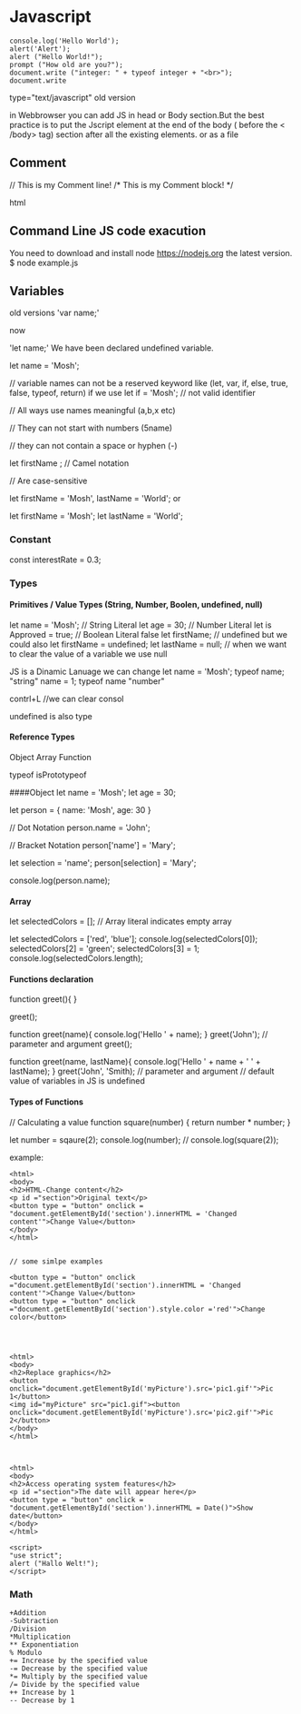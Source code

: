 # Javascript

 
```
console.log('Hello World');
alert('Alert');
alert ("Hello World!");
prompt ("How old are you?");
document.write ("integer: " + typeof integer + "<br>");
document.write
```

type="text/javascript" old version
<script src = "greeting.js">
...
...
</script>

in Webbrowser you can add JS in head or Body section.But the best practice is to put the Jscript element at the end of the body ( before the < /body> tag) section after all the existing elements. <script></script> or as a file <script src="example.js"></script>

## Comment

// This is my Comment line!
/*
 This is my Comment block!
*/

html <!-- -->



## Command Line JS code exacution

You need to download and install node https://nodejs.org the latest version.
$ node example.js 



## Variables

old versions
'var name;'

now 

'let name;' We have been declared undefined variable.

let name = 'Mosh';

// variable names can not be a reserved keyword like (let, var, if, else, true, false, typeof, return)
if we use 
let if = 'Mosh'; // not valid identifier

// All ways use names meaningful (a,b,x etc)

// They can not start with numbers (5name)

// they can not contain a space or hyphen (-)

 let firstName ; // Camel notation

// Are case-sensitive

let firstName = 'Mosh', lastName = 'World'; or

let firstName = 'Mosh';
let lastName = 'World';

### Constant
const interestRate = 0.3;

### Types
#### Primitives / Value Types  (String, Number, Boolen, undefined, null)
let name = 'Mosh'; // String Literal
let age = 30; // Number Literal
let is Approved = true; // Boolean Literal false
let firstName; // undefined but we could also let firstName = undefined;
let lastName = null; // when we want to clear the value of a variable we use null

JS is a Dinamic Lanuage we can change 
let name = 'Mosh';
typeof name;
"string"
name = 1;
typeof name
"number"


contrl+L //we can clear consol

undefined is also type

#### Reference Types
Object
Array
Function



typeof
isPrototypeof


####Object
let name = 'Mosh';
let age = 30;

let person = {
 name: 'Mosh',
 age: 30
}

// Dot Notation
person.name = 'John';

// Bracket Notation
person['name'] = 'Mary';

let selection = 'name';
person[selection] = 'Mary';

console.log(person.name);

#### Array
let selectedColors = []; // Array literal indicates empty array

let selectedColors = ['red', 'blue'];
console.log(selectedColors[0]);
selectedColors[2] = 'green';
selectedColors[3] = 1;
console.log(selectedColors.length);


#### Functions declaration
function greet(){
}

greet();

function greet(name){
 console.log('Hello ' + name);
}
greet('John'); // parameter and argument
greet();


function greet(name, lastName){
 console.log('Hello ' + name + ' ' + lastName);
}
greet('John', 'Smith); // parameter and argument  // default value of variables in JS is undefined

#### Types of Functions

// Calculating a value
function square(number) {
 return number * number;
}

let number = sqaure(2);
console.log(number); // console.log(square(2));



example:
```
<html>
<body>
<h2>HTML-Change content</h2>
<p id ="section">Original text</p>
<button type = "button" onclick = "document.getElementById('section').innerHTML = 'Changed content'">Change Value</button>
</body>
</html>


// some simlpe examples

<button type = "button" onclick ="document.getElementById('section').innerHTML = 'Changed content'">Change Value</button>
<button type = "button" onclick ="document.getElementById('section').style.color ='red'">Change color</button>




<html>
<body>
<h2>Replace graphics</h2>
<button onclick="document.getElementById('myPicture').src='pic1.gif'">Pic 1</button>
<img id="myPicture" src="pic1.gif"><button onclick="document.getElementById('myPicture').src='pic2.gif'">Pic 2</button>
</body>
</html>



<html>
<body>
<h2>Access operating system features</h2>
<p id ="section">The date will appear here</p>
<button type = "button" onclick = "document.getElementById('section').innerHTML = Date()">Show date</button>
</body>
</html>

```

```
<script>
"use strict";
alert ("Hallo Welt!");
</script>
```




### Math
```
+Addition
-Subtraction
/Division
*Multiplication
** Exponentiation
% Modulo
+= Increase by the specified value
-= Decrease by the specified value
*= Multiply by the specified value
/= Divide by the specified value
++ Increase by 1
-- Decrease by 1
```
